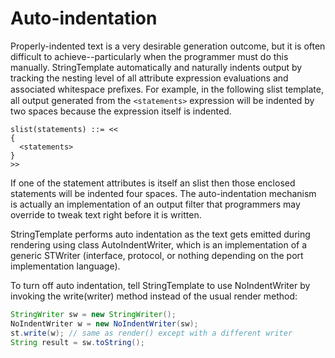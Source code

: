 # Auto-indentation

Properly-indented text is a very desirable generation outcome, but it is often difficult to achieve--particularly when the programmer must do this manually. StringTemplate automatically and naturally indents output by tracking the nesting level of all attribute expression evaluations and associated whitespace preﬁxes. For example, in the following slist template, all output generated from the `<statements>` expression will be indented by two spaces because the expression itself is indented.

```
slist(statements) ::= <<
{
  <statements>
}
>>
```

If one of the statement attributes is itself an slist then those enclosed statements will be indented four spaces. The auto-indentation mechanism is actually an implementation of an output filter that programmers may override to tweak text right before it is written.

StringTemplate performs auto indentation as the text gets emitted during rendering using class AutoIndentWriter, which is an implementation of a generic STWriter (interface, protocol, or nothing depending on the port implementation language).

To turn off auto indentation, tell StringTemplate to use NoIndentWriter by invoking the write(writer) method instead of the usual render method:

```java
StringWriter sw = new StringWriter();
NoIndentWriter w = new NoIndentWriter(sw);
st.write(w); // same as render() except with a different writer
String result = sw.toString();
```
